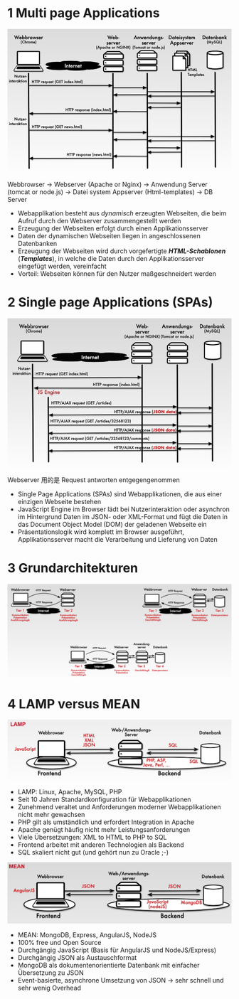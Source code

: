 

# 1 Multi page Applications

![](image/Pasted%20image%2020241214163444.png)

Webbrowser  -> Webserver (Apache or Nginx) -> Anwendung Server (tomcat or node.js)  -> Datei system Appserver (Html-templates) -> DB Server 

- Webapplikation besteht aus _dynamisch_ erzeugten Webseiten, die beim Aufruf durch den Webserver zusammengestellt werden
- Erzeugung der Webseiten erfolgt durch einen Applikationsserver 
- Daten der dynamischen Webseiten liegen in angeschlossenen Datenbanken
- Erzeugung der Webseiten wird durch vorgefertigte **_HTML-Schablonen_** (**_Templates_**), in welche die Daten durch den Applikationsserver eingefügt werden, vereinfacht
- Vorteil: Webseiten können für den Nutzer maßgeschneidert werden


# 2 Single page Applications (SPAs) 

![](image/Pasted%20image%2020241214164133.png)


Webserver 用的是 Request antworten entgegengenommen 

- Single Page Applications (SPAs) sind Webapplikationen, die aus einer einzigen Webseite bestehen
- JavaScript Engine im Browser lädt bei Nutzerinteraktion oder asynchron im Hintergrund Daten im JSON- oder XML-Format und fügt die Daten in das Document Object Model (DOM) der geladenen Webseite ein
- Präsentationslogik wird komplett im Browser ausgeführt, Applikationsserver macht die Verarbeitung und Lieferung von Daten



# 3 Grundarchitekturen

![](image/Pasted%20image%2020250217200014.png)



# 4 LAMP versus MEAN


![](image/Pasted%20image%2020250217200044.png)

- LAMP: Linux, Apache, MySQL, PHP
- Seit 10 Jahren Standardkonfiguration für Webapplikationen
- Zunehmend veraltet und Anforderungen moderner Webapplikationen nicht mehr gewachsen
- PHP gilt als umständlich und erfordert Integration in Apache
- Apache genügt häufig nicht mehr Leistungsanforderungen
- Viele Übersetzungen: XML to HTML to PHP to SQL
- Frontend arbeitet mit anderen Technologien als Backend
- SQL skaliert nicht gut (und gehört nun zu Oracle ;-)




![](image/Pasted%20image%2020250217200100.png)

- MEAN: MongoDB, Express, AngularJS, NodeJS
- 100% free und Open Source
- Durchgängig JavaScript (Basis für AngularJS und NodeJS/Express)
- Durchgängig JSON als Austauschformat
- MongoDB als dokumentenorientierte Datenbank mit einfacher Übersetzung zu JSON
- Event-basierte, asynchrone Umsetzung von JSON -> sehr schnell und sehr wenig Overhead

